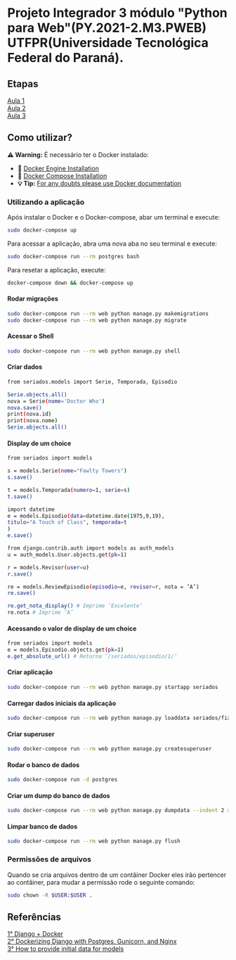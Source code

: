 # Projeto Integrador 3 módulo "Python para Web"(PY.2021-2.M3.PWEB) UTFPR(Universidade Tecnológica Federal do Paraná).

## Etapas ##

[Aula 1](https://github.com/claudimf/PY.2021-2.M3.PWEB/blob/main/documentos/webconf1.pdf)  
[Aula 2](https://github.com/claudimf/PY.2021-2.M3.PWEB/blob/main/documentos/01-Models.pdf)  
[Aula 3](https://github.com/claudimf/PY.2021-2.M3.PWEB/blob/main/documentos/04-Forms-ModelForms-Views%20Gen%C3%A9ricas%20de%20Edi%C3%A7%C3%A3o.pdf)  

## Como utilizar? ##

**:warning: Warning:** É necessário ter o Docker instalado:
- 🐳 [Docker Engine Installation](https://docs.docker.com/engine/install/ubuntu/)  
- 🐳 [Docker Compose Installation](https://docs.docker.com/compose/install/)  
- **💡 Tip:** [For any doubts please use Docker documentation](https://docs.docker.com/)  

### Utilizando a aplicação

Após instalar o Docker e o Docker-compose, abar um terminal e execute:

```sh
sudo docker-compose up
```
Para acessar a aplicação, abra uma nova aba no seu terminal e execute:

```sh
sudo docker-compose run --rm postgres bash
```

Para resetar a aplicação, execute:

```sh
docker-compose down && docker-compose up
```

#### Rodar migrações

```sh
sudo docker-compose run --rm web python manage.py makemigrations
sudo docker-compose run --rm web python manage.py migrate
```

#### Acessar o Shell

```sh
sudo docker-compose run --rm web python manage.py shell
```

#### Criar dados

```sh
from seriados.models import Serie, Temporada, Episodio

Serie.objects.all()
nova = Serie(nome='Doctor Who')
nova.save()
print(nova.id)
print(nova.nome)
Serie.objects.all()
```

####  Display de um choice

```sh
from seriados import models

s = models.Serie(nome="Fawlty Towers")
s.save()

t = models.Temporada(numero=1, serie=s)
t.save()

import datetime
e = models.Episodio(data=datetime.date(1975,9,19),
titulo="A Touch of Class", temporada=t
)
e.save()

from django.contrib.auth import models as auth_models
u = auth_models.User.objects.get(pk=1)

r = models.Revisor(user=u)
r.save()

re = models.ReviewEpisodio(episodio=e, revisor=r, nota = ’A’)
re.save()

re.get_nota_display() # Imprime ’Excelente’
re.nota # Imprime ’A’
```

#### Acessando o valor de display de um choice
```sh
from seriados import models
e = models.Episodio.objects.get(pk=1)
e.get_absolute_url() # Retorna ’/seriados/episodio/1/’
```

#### Criar aplicação

```sh
sudo docker-compose run --rm web python manage.py startapp seriados
```

#### Carregar dados iniciais da aplicação
```sh
sudo docker-compose run --rm web python manage.py loaddata seriados/fixtures/01_initial_values.json
```

#### Criar superuser

```sh
sudo docker-compose run --rm web python manage.py createsuperuser
```

#### Rodar o banco de dados

```sh
sudo docker-compose run -d postgres
```

#### Criar um dump do banco de dados

```sh
sudo docker-compose run --rm web python manage.py dumpdata --indent 2 > seriados/fixtures/seu_dump.json
```

#### Limpar banco de dados

```sh
sudo docker-compose run --rm web python manage.py flush
```

### Permissões de arquivos ###
Quando se cria arquivos dentro de um contâiner Docker eles irão pertencer ao contâiner, para mudar a permissão rode o seguinte comando:

```sh
sudo chown -R $USER:$USER .
```

## Referências ##
[1° Django + Docker](https://github.com/claudimf/django-docker)  
[2° Dockerizing Django with Postgres, Gunicorn, and Nginx](https://testdriven.io/blog/dockerizing-django-with-postgres-gunicorn-and-nginx/)  
[3° How to provide initial data for models](https://docs.djangoproject.com/en/4.0/howto/initial-data/)  
